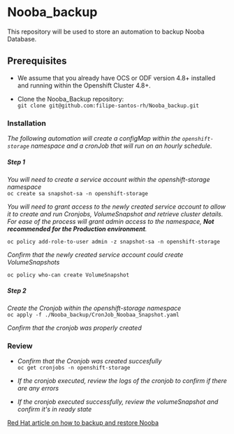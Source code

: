 # Nooba_backup

This repository will be used to store an automation to backup Nooba Database.

## Prerequisites

- We assume that you already have OCS or ODF version 4.8+ installed and running within the Openshift Cluster 4.8+.  

- Clone the Nooba_Backup repository:  
`git clone git@github.com:filipe-santos-rh/Nooba_backup.git`  

### Installation

*The following automation will create a configMap within the `openshift-storage` namespace and a cronJob that will run on an hourly schedule.*  


##### Step 1

*You will need to create a service account within the openshift-storage namespace*  
`oc create sa snapshot-sa -n openshift-storage`  

*You will need to grant access to the newly created service account to allow it to create and run Cronjobs, VolumeSnapshot and retrieve cluster details. For ease of the process will grant admin access to the namespace, **Not recommended for the Production environment**.*  

`oc policy add-role-to-user admin -z snapshot-sa -n openshift-storage`  


*Confirm that the newly created service account could create VolumeSnapshots*  

`oc policy who-can create VolumeSnapshot`  


##### Step 2

*Create the Cronjob within the openshift-storage namespace*  
`oc apply -f ./Nooba_backup/CronJob_Noobaa_Snapshot.yaml`  

*Confirm that the cronjob was properly created*  


### Review

- *Confirm that the Cronjob was created succesfully*  
`oc get cronjobs -n openshift-storage`

- *If the cronjob executed, review the logs of the cronjob to confirm if there are any errors*  

- *If the cronjob executed successfully, review the volumeSnapshot and confirm it's in ready state*  

[Red Hat article on how to backup and restore Nooba](https://access.redhat.com/solutions/5843261)  